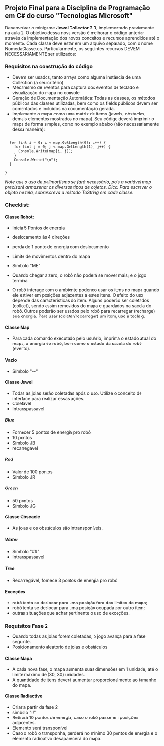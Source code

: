 ## Projeto Final para a Disciplina de Programação em C# do curso "Tecnologias Microsoft"
Desenvolver o minigame **Jewel Collector 2.0**, implementado previamente na aula 2. O objetivo dessa nova versão é melhorar o código anterior através da implementação dos novos conceitos e recursos aprendidos até o momento. Cada classe deve estar em um arquivo separado, com o nome NomedaClasse.cs. Particularmente, os seguintes recursos DEVEM NECESSARIAMENTE ser utilizados:

### Requisitos na construção do código
- Devem ser usados, tanto arrays como alguma instância de uma Collection (a seu critério)
- Mecanismo de Eventos para captura dos eventos de teclado e visualização do mapa no console
- Geração de Documentação Automática: Todas as classes, os métodos públicos das classes utilizadas, bem como os fields públicos devem ser comentados e incluídos na documentação gerada.
- Implemente o mapa como uma matriz de items (jewels, obstacles, demais elementos mostrados no mapa). Seu código deverá imprimir o mapa de forma simples, como no exemplo abaixo (não necessariamente dessa maneira):

```void PrintMap() {

  for (int i = 0; i < map.GetLength(0); i++) {
    for (int j = 0; j < map.GetLength(1); j++) {
      Console.Write(map[i, j]);
    }
    Console.Write("\n");
  }

}
```

*Note que o uso de polimorfismo se fará necessário, pois a variável map precisará armazenar os diversos tipos de objetos. Dica: Para escrever o objeto na tela, sobrescreva a método ToString em cada classe.*

### Checklist:

#### Classe Robot:
- Inicia 5 Pontos de energia
- deslocamento às 4 direções
- perda de 1 ponto de energia com deslocamento
- Limite de movimentos dentro do mapa
- Símbolo "ME"
- Quando chegar a zero, o robô não poderá se mover mais; e o jogo termina

- O robô interage com o ambiente podendo usar os itens no mapa quando ele estiver em posições adjacentes a estes itens. O efeito do uso depende das características do item. Alguns poderão ser coletados (collect), sendo assim removidos do mapa e guardados na sacola do robô. Outros poderão ser usados pelo robô para recarregar (recharge) sua energia. Para usar (coletar/recarregar) um item, use a tecla g.

#### Classe Map
- Para cada comando executado pelo usuário, imprima o estado atual do mapa, a energia do robô, bem como o estado da sacola do robô (evento).

#### Vazio
- Símbolo "--"


#### Classe Jewel
- Todas as joias serão coletadas após o uso. Utilize o conceito de interface para realizar essas ações.
- Coletavel
- Intranspassavel

##### Blue
- Fornecer 5 pontos de energia pro robô
- 10 pontos
- Símbolo JB
- recarregavel

##### Red
- Valor de 100 pontos
- Símbolo JR

##### Green
- 50 pontos
- Símbolo JG

#### Classe Obscacle
- As joias e os obstáculos são intransponíveis. 

##### Water
- Símbolo "##"
- Intranspassavel

##### Tree
- Recarregável, fornece 3 pontos de energia pro robô


#### Exceções
- robô tenta se deslocar para uma posição fora dos limites do mapa;
- robô tenta se deslocar para uma posição ocupada por outro item;
- outras situações que achar pertinente o uso de exceções.


### Requisitos Fase 2
- Quando todas as joias forem coletadas, o jogo avança para a fase seguinte.
- Posicionamento aleatorio de joias e obstáculos  

#### Classe Mapa
- A cada nova fase, o mapa aumenta suas dimensões em 1 unidade, até o limite máximo de (30, 30) unidades. 
- A quantidade de itens deverá aumentar proporcionalmente ao tamanho do mapa.

#### Classe Radiactive
- Criar a partir da fase 2
- símbolo "!!"
- Retirará 10 pontos de energia, caso o robô passe em posições adjacentes.
- Elemento será transponível 
- Caso o robô o transponha, perderá no mínimo 30 pontos de energia e o elemento radioativo desaparecerá do mapa.











